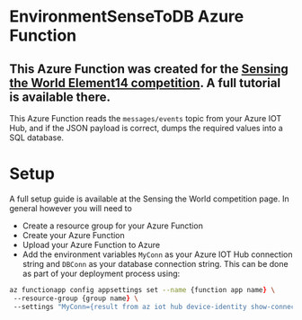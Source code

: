 # EnvironmentSenseToDB Azure Function
## This Azure Function was created for the [Sensing the World Element14 competition](https://www.element14.com/community/groups/azuresphere/blog/2019/11/29/sensing-my-rooms-air-quality-co2-dust). A full tutorial is available there.

This Azure Function reads the ```messages/events``` topic from your Azure IOT Hub, and if the JSON payload is correct, dumps the required values into a SQL database.

# Setup
A full setup guide is available at the Sensing the World competition page. In general however you will need to 
* Create a resource group for your Azure Function
* Create your Azure Function
* Upload your Azure Function to Azure
* Add the environment variables ```MyConn``` as your Azure IOT Hub connection string and ```DBConn``` as your database connection string. This can be done as part of your deployment process using:
```zsh
az functionapp config appsettings set --name {function app name} \
 --resource-group {group name} \
 --settings "MyConn={result from az iot hub device-identity show-connection-string command} DBConn={result from sql db show-connection-string}"
```

